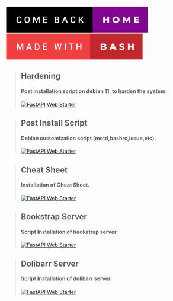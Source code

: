 [![come-back-home](/img/come-back-home.svg?style=centerme)](https://github.com/RascarKapHack)
![made-with-bash](/img/made-with-bash.svg?style=centerme)

>## Hardening
>#### Post installation script on debian 11, to harden the system.
>[![FastAPI Web Starter](https://github-readme-stats.vercel.app/api/pin/?username=RascarKapHack&repo=Hardening&show_owner=true)]()

>## Post Install Script 
>#### Debian customization script (motd,bashrc,issue,etc).
>[![FastAPI Web Starter](https://github-readme-stats.vercel.app/api/pin/?username=RascarKapHack&repo=Hardening&show_owner=true)]()

>## Cheat Sheet 
>#### Installation of Cheat Sheet.
>[![FastAPI Web Starter](https://github-readme-stats.vercel.app/api/pin/?username=RascarKapHack&repo=Hardening&show_owner=true)]()

>## Bookstrap Server
>#### Script Installation of bookstrap server.
>[![FastAPI Web Starter](https://github-readme-stats.vercel.app/api/pin/?username=RascarKapHack&repo=Hardening&show_owner=true)]()

>## Dolibarr Server
>#### Script Installation of dolibarr server.
>[![FastAPI Web Starter](https://github-readme-stats.vercel.app/api/pin/?username=RascarKapHack&repo=Hardening&show_owner=true)]()
